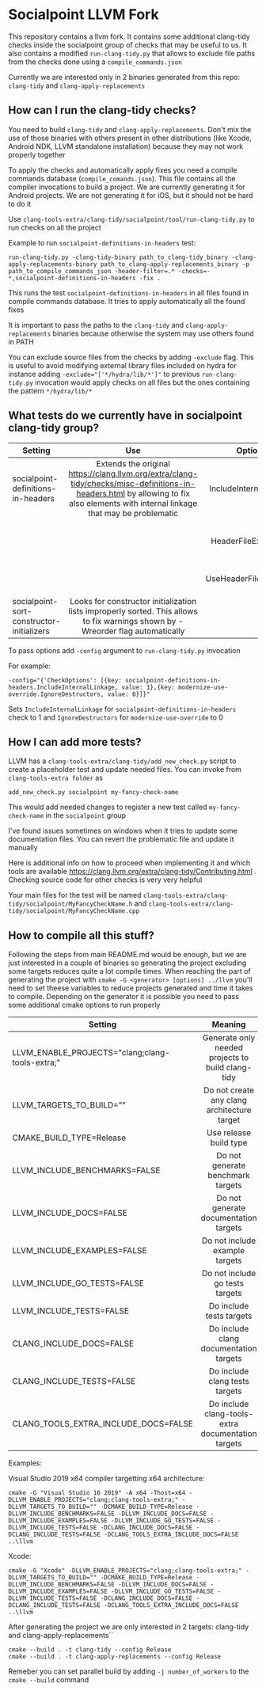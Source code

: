 # Socialpoint LLVM Fork

This repository contains a llvm fork. It contains some additional clang-tidy checks inside the socialpoint group of checks that may be useful to us. It also contains a modified ``run-clang-tidy.py`` that allows to exclude file paths from the checks done using a ``compile_commands.json``

Currently we are interested only in 2 binaries generated from this repo: ``clang-tidy`` and ``clang-apply-replacements``

## How can I run the clang-tidy checks?

You need to build ``clang-tidy`` and ``clang-apply-replacements``. Don't mix the use of those binaries with others present in other distributions (like Xcode, Android NDK, LLVM standalone installation) because they may not work properly together

To apply the checks and automatically apply fixes you need a compile commands database (``compile_comands.json``). This file contains all the compiler invocations to build a project. We are currently generating it for Android projects. We are not generating it for iOS, but it should not be hard to do it

Use ``clang-tools-extra/clang-tidy/socialpoint/tool/run-clang-tidy.py`` to run checks on all the project

Example to run ``socialpoint-definitions-in-headers`` test:

``run-clang-tidy.py -clang-tidy-binary path_to_clang-tidy_binary -clang-apply-replacements-binary path_to_clang-apply-replacements_binary -p path_to_compile_commands_json -header-filter=.* -checks=-*,socialpoint-definitions-in-headers -fix .``

This runs the test ``socialpoint-definitions-in-headers`` in all files found in compile commands database. It tries to apply automatically all the found fixes

It is important to pass the paths to the ``clang-tidy`` and ``clang-apply-replacements`` binaries because otherwise the system may use others found in PATH

You can exclude source files from the checks by adding ``-exclude`` flag. This is useful to avoid modifying external library files included on hydra for instance adding ``-exclude="['*/hydra/lib/*']"`` to previous ``run-clang-tidy.py`` invocation would apply checks on all files but the ones containing the pattern ``*/hydra/lib/*``

## What tests do we currently have in socialpoint clang-tidy group?

| Setting | Use | Options | Value |
|---|:---:|:---:|:---:|
| socialpoint-definitions-in-headers | Extends the original https://clang.llvm.org/extra/clang-tidy/checks/misc-definitions-in-headers.html by allowing to fix also elements with internal linkage that may be problematic | IncludeInternalLinkage | 1: Allows to fix variables with internal linkage that original check was ignoring |
|  |  | HeaderFileExtensions | Allows to define header file extensions. Default is "h,hh,hpp,hxx" |
|  |  | UseHeaderFileExtension | If set uses HeaderFileExtensions. Default is 1 |
| socialpoint-sort-constructor-initializers | Looks for constructor initialization lists improperly sorted. This allows to fix warnings shown by -Wreorder flag automatically|  |  |

To pass options add ``-config`` argument to ``run-clang-tidy.py`` invocation

For example:

``-config="{'CheckOptions': [{key: socialpoint-definitions-in-headers.IncludeInternalLinkage, value: 1},{key: modernize-use-override.IgnoreDestructors, value: 0}]}"``

Sets ``IncludeInternalLinkage`` for ``socialpoint-definitions-in-headers`` check to 1 and ``IgnoreDestructors`` for ``modernize-use-override`` to 0

## How I can add more tests?

LLVM has a ``clang-tools-extra/clang-tidy/add_new_check.py`` script to create a placeholder test and update needed files. You can invoke from ``clang-tools-extra folder`` as

``add_new_check.py socialpoint my-fancy-check-name``

This would add needed changes to register a new test called ``my-fancy-check-name`` in the ``socialpoint`` group

I've found issues sometimes on windows when it tries to update some documentation files. You can revert the problematic file and update it manually

Here is additional info on how to proceed when implementing it and which tools are available https://clang.llvm.org/extra/clang-tidy/Contributing.html . Checking source code for other checks is very very helpful

Your main files for the test will be named ``clang-tools-extra/clang-tidy/socialpoint/MyFancyCheckName.h`` and ``clang-tools-extra/clang-tidy/socialpoint/MyFancyCheckName.cpp``

## How to compile all this stuff?

Following the steps from main README.md would be enough, but we are just interested in a couple of binaries so generating the project excluding some targets reduces quite a lot compile times. 
When reaching the part of generating the project with ``cmake -G <generator> [options] ../llvm`` you'll need to set theese variables to reduce projects generated and time it takes to compile. Depending on the generator it is possible you need to pass some additional cmake options to run properly

| Setting | Meaning |
|---|:---:|
| LLVM_ENABLE_PROJECTS="clang;clang-tools-extra;" | Generate only needed projects to build clang-tidy |
| LLVM_TARGETS_TO_BUILD="" | Do not create any clang architecture target |
| CMAKE_BUILD_TYPE=Release | Use release build type | 
| LLVM_INCLUDE_BENCHMARKS=FALSE | Do not generate benchmark targets |
| LLVM_INCLUDE_DOCS=FALSE | Do not generate documentation targets |
| LLVM_INCLUDE_EXAMPLES=FALSE | Do not include example targets | 
| LLVM_INCLUDE_GO_TESTS=FALSE | Do not include go tests targets |
| LLVM_INCLUDE_TESTS=FALSE | Do include tests targets |
| CLANG_INCLUDE_DOCS=FALSE | Do include clang documentation targets |
| CLANG_INCLUDE_TESTS=FALSE | Do include clang tests targets |
| CLANG_TOOLS_EXTRA_INCLUDE_DOCS=FALSE | Do include clang-tools-extra documentation targets |

Examples:

Visual Studio 2019 x64 compiler targetting x64 architecture:

``cmake -G "Visual Studio 16 2019" -A x64 -Thost=x64 -DLLVM_ENABLE_PROJECTS="clang;clang-tools-extra;" -DLLVM_TARGETS_TO_BUILD="" -DCMAKE_BUILD_TYPE=Release -DLLVM_INCLUDE_BENCHMARKS=FALSE -DLLVM_INCLUDE_DOCS=FALSE -DLLVM_INCLUDE_EXAMPLES=FALSE -DLLVM_INCLUDE_GO_TESTS=FALSE -DLLVM_INCLUDE_TESTS=FALSE -DCLANG_INCLUDE_DOCS=FALSE -DCLANG_INCLUDE_TESTS=FALSE -DCLANG_TOOLS_EXTRA_INCLUDE_DOCS=FALSE ..\llvm``

Xcode:

``cmake -G "Xcode" -DLLVM_ENABLE_PROJECTS="clang;clang-tools-extra;" -DLLVM_TARGETS_TO_BUILD="" -DCMAKE_BUILD_TYPE=Release -DLLVM_INCLUDE_BENCHMARKS=FALSE -DLLVM_INCLUDE_DOCS=FALSE -DLLVM_INCLUDE_EXAMPLES=FALSE -DLLVM_INCLUDE_GO_TESTS=FALSE -DLLVM_INCLUDE_TESTS=FALSE -DCLANG_INCLUDE_DOCS=FALSE -DCLANG_INCLUDE_TESTS=FALSE -DCLANG_TOOLS_EXTRA_INCLUDE_DOCS=FALSE ..\llvm``

After generating the project we are only interested in 2 targets: clang-tidy and clang-apply-replacements``

```
cmake --build . -t clang-tidy --config Release
cmake --build . -t clang-apply-replacements --config Release
```

Remeber you can set parallel build by adding ``-j number_of_workers`` to the ``cmake --build`` command
